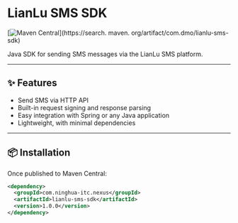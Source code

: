 # LianLu SMS SDK

[![Maven Central](https://img.shields.io/maven-central/v/com.ninghua-itc.nexus/lianlu-sms-sdk.svg)](https://search.
maven.
org/artifact/com.dmo/lianlu-sms-sdk)

Java SDK for sending SMS messages via the LianLu SMS platform.

---

## ✨ Features

- Send SMS via HTTP API
- Built-in request signing and response parsing
- Easy integration with Spring or any Java application
- Lightweight, with minimal dependencies

---

## 📦 Installation

Once published to Maven Central:

```xml
<dependency>
  <groupId>com.ninghua-itc.nexus</groupId>
  <artifactId>lianlu-sms-sdk</artifactId>
  <version>1.0.0</version>
</dependency>